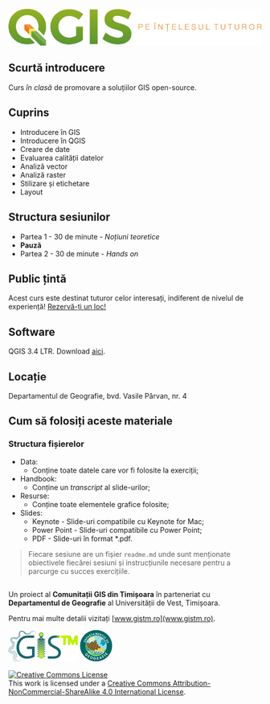 ![test](https://github.com/iungurianu/qgis-pe-intelesul-tuturor/blob/master/Logo/qgis_pe_intelesul_tuturor_logo_wide.png)
## Scurtă introducere
Curs *în clasă* de promovare a soluțiilor GIS open-source.
## Cuprins
* Introducere în GIS
* Introducere în QGIS
* Creare de date
* Evaluarea calității datelor
* Analiză vector
* Analiză raster
* Stilizare și etichetare
* Layout

## Structura sesiunilor
* Partea 1 - 30 de minute - *Noțiuni teoretice*
* **Pauză**
* Partea 2 - 30 de minute - *Hands on*

## Public țintă
Acest curs este destinat tuturor celor interesați, indiferent de nivelul de experiență!
[Rezervă-ți un loc!](www.gistm.ro)

## Software
QGIS 3.4 LTR. Download [aici](www.qgis.com).

## Locație
Departamentul de Geografie, bvd. Vasile Pârvan, nr. 4

## Cum să folosiți aceste materiale
### Structura fișierelor
* Data:
  * Conține toate datele care vor fi folosite la exerciții;
* Handbook:
  * Conține un *transcript* al slide-urilor;
* Resurse:
  * Conține toate elementele grafice folosite;
* Slides:
  * Keynote - Slide-uri compatibile cu Keynote for Mac;
  * Power Point - Slide-uri compatibile cu Power Point;
  * PDF - Slide-uri în format *.pdf.
> Fiecare sesiune are un fișier `readme.md` unde sunt menționate obiectivele fiecărei sesiuni și instrucțiunile necesare pentru a parcurge cu succes exercițiile.

##
Un proiect al **Comunitații GIS din Timișoara** în parteneriat cu **Departamentul de Geografie** al Universității de Vest, Timișoara.

Pentru mai multe detalii vizitați [www.gistm.ro](www.gistm.ro).

![gistm](https://github.com/iungurianu/qgis-pe-intelesul-tuturor/blob/master/Logo/GISTM_logo_100px.png)
![geografie](https://github.com/iungurianu/qgis-pe-intelesul-tuturor/blob/master/Logo/dep_geogra_60px.png)


<a rel="license" href="http://creativecommons.org/licenses/by-nc-sa/4.0/"><img alt="Creative Commons License" style="border-width:0" src="https://i.creativecommons.org/l/by-nc-sa/4.0/80x15.png" /></a><br />This work is licensed under a <a rel="license" href="http://creativecommons.org/licenses/by-nc-sa/4.0/">Creative Commons Attribution-NonCommercial-ShareAlike 4.0 International License</a>.
